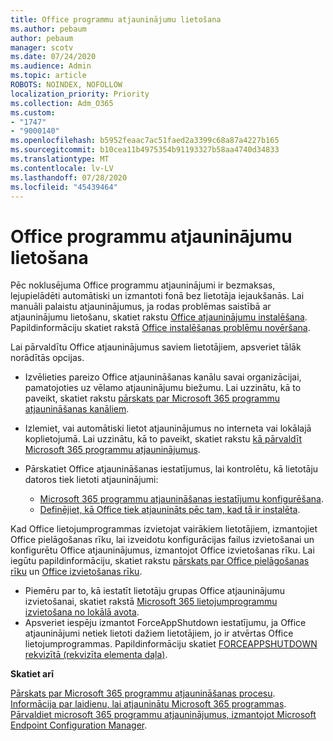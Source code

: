 ```yaml
---
title: Office programmu atjauninājumu lietošana
ms.author: pebaum
author: pebaum
manager: scotv
ms.date: 07/24/2020
ms.audience: Admin
ms.topic: article
ROBOTS: NOINDEX, NOFOLLOW
localization_priority: Priority
ms.collection: Adm_O365
ms.custom:
- "1747"
- "9000140"
ms.openlocfilehash: b5952feaac7ac51faed2a3399c68a87a4227b165
ms.sourcegitcommit: b10cea11b4975354b91193327b58aa4740d34833
ms.translationtype: MT
ms.contentlocale: lv-LV
ms.lasthandoff: 07/28/2020
ms.locfileid: "45439464"
---
```

# <a name="apply-updates-for-office-apps"></a>Office programmu atjauninājumu lietošana

Pēc noklusējuma Office programmu atjauninājumi ir bezmaksas, lejupielādēti automātiski un izmantoti fonā bez lietotāja iejaukšanās. Lai manuāli palaistu atjauninājumus, ja rodas problēmas saistībā ar atjauninājumu lietošanu, skatiet rakstu [Office atjauninājumu instalēšana](https://support.office.com/article/install-office-updates-2ab296f3-7f03-43a2-8e50-46de917611c5). Papildinformāciju skatiet rakstā [Office instalēšanas problēmu novēršana](https://support.microsoft.com/office/troubleshoot-installing-office-35ff2def-e0b2-4dac-9784-4cf212c1f6c2?ui=en-us&rs=en-us&ad=us#O365Plans=signinorgid).

Lai pārvaldītu Office atjauninājumus saviem lietotājiem, apsveriet tālāk norādītās opcijas.

- Izvēlieties pareizo Office atjaunināšanas kanālu savai organizācijai, pamatojoties uz vēlamo atjauninājumu biežumu. Lai uzzinātu, kā to paveikt, skatiet rakstu [pārskats par Microsoft 365 programmu atjaunināšanas kanāliem](https://docs.microsoft.com/deployoffice/overview-of-update-channels-for-office-365-proplus).

- Izlemiet, vai automātiski lietot atjauninājumus no interneta vai lokālajā koplietojumā. Lai uzzinātu, kā to paveikt, skatiet rakstu [kā pārvaldīt Microsoft 365 programmu atjauninājumus](https://docs.microsoft.com/deployoffice/choose-how-to-manage-updates-to-office-365-proplus).

- Pārskatiet Office atjaunināšanas iestatījumus, lai kontrolētu, kā lietotāju datoros tiek lietoti atjauninājumi:

    - [Microsoft 365 programmu atjaunināšanas iestatījumu konfigurēšana](https://docs.microsoft.com/deployoffice/configure-update-settings-for-office-365-proplus).
    - [Definējiet, kā Office tiek atjaunināts pēc tam, kad tā ir instalēta](https://docs.microsoft.com/deployoffice/configuration-options-for-the-office-2016-deployment-tool#updates-element).

Kad Office lietojumprogrammas izvietojat vairākiem lietotājiem, izmantojiet Office pielāgošanas rīku, lai izveidotu konfigurācijas failus izvietošanai un konfigurētu Office atjauninājumus, izmantojot Office izvietošanas rīku. Lai iegūtu papildinformāciju, skatiet rakstu [pārskats par Office pielāgošanas rīku](https://docs.microsoft.com/DeployOffice/overview-of-the-office-customization-tool-for-click-to-run) un [Office izvietošanas rīku](https://go.microsoft.com/fwlink/p/?LinkID=626065).

- Piemēru par to, kā iestatīt lietotāju grupas Office atjauninājumu izvietošanai, skatiet rakstā [Microsoft 365 lietojumprogrammu izvietošana no lokālā avota](https://docs.microsoft.com/deployoffice/deploy-office-365-proplus-from-a-local-source).
-   Apsveriet iespēju izmantot ForceAppShutdown iestatījumu, ja Office atjauninājumi netiek lietoti dažiem lietotājiem, jo ir atvērtas Office lietojumprogrammas. Papildinformāciju skatiet [FORCEAPPSHUTDOWN rekvizītā (rekvizīta elementa daļa)](https://docs.microsoft.com/deployoffice/configuration-options-for-the-office-2016-deployment-tool#forceappshutdown-property-part-of-property-element). 

**Skatiet arī**

[Pārskats par Microsoft 365 programmu atjaunināšanas procesu](https://docs.microsoft.com/deployoffice/overview-of-the-update-process-for-office-365-proplus).  
[Informācija par laidienu, lai atjauninātu Microsoft 365 programmas](https://docs.microsoft.com/officeupdates/release-notes-office365-proplus).  
[Pārvaldiet microsoft 365 programmu atjauninājumus, izmantojot Microsoft Endpoint Configuration Manager](https://docs.microsoft.com/deployoffice/manage-updates-to-office-365-proplus-with-system-center-configuration-manager).  
